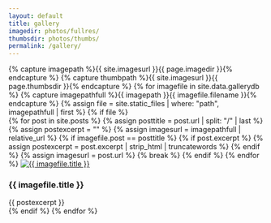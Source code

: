 ```yaml
---
layout: default
title: gallery
imagedir: photos/fullres/
thumbsdir: photos/thumbs/
permalink: /gallery/
---
```


<div class ="image-gallery">
  {% capture imagepath %}{{ site.imagesurl }}{{ page.imagedir }}{% endcapture %}
  {% capture thumbpath %}{{ site.imagesurl }}{{ page.thumbsdir }}{% endcapture %}
  {% for imagefile in site.data.gallerydb %}
    {% capture imagepathfull %}{{ imagepath }}{{ imagefile.filename }}{% endcapture %}
    {% assign file = site.static_files | where: "path", imagepathfull | first %}
    {% if file %}
      <div class="image-box">
        {% for post in site.posts %}
          {% assign posttitle = post.url | split: "/" | last %}
          {% assign postexcerpt = "" %}
          {% assign imagesurl = imagepathfull | relative_url %}
          {% if imagefile.post == posttitle %}
            {% if post.excerpt %}
              {% assign postexcerpt = post.excerpt | strip_html | truncatewords %}
            {% endif %}
            {% assign imagesurl = post.url %}
            {% break %}
          {% endif %}
        {% endfor %}
        <a href="{{ imagesurl }}" title="{{ imagefile.title }}" class="img-gallery">
          <img src="{{ thumbpath }}{{ imagefile.filename }} " alt="{{ imagefile.title }}" />
        </a>
        <div class="card-info">
          <h3>{{ imagefile.title }}</h3>
          {{ postexcerpt }}
        </div>
      </div>
    {% endif %}
  {% endfor %}
</div>

<!-- TODO : rework gallery similar to this - -->
<!-- https://github.com/mmistakes/made-mistakes-jekyll/blob/master/src/_work/procreate-paintings.md?plain=1 -->
<!-- Last commit when I referred is 9ca2e52. Create 2 categories for artworks, -->
<!-- photographs. Each photo/drawing will have it's own page. Pull in the thumbnail -->
<!-- from the page like { for post in site.categories.photographs } -->
